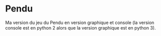 # Pendu
Ma version du jeu du Pendu en version graphique et console (la version console est en python 2 alors que la version graphique est en python 3).

